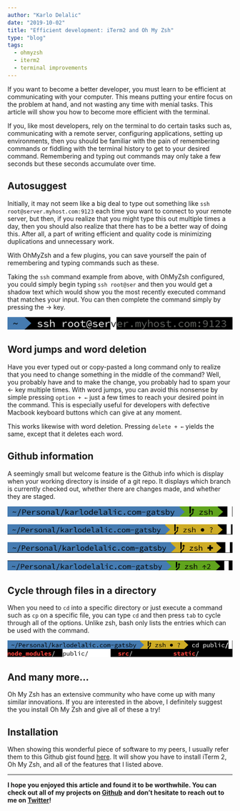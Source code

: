 ```yaml
---
author: "Karlo Delalic"
date: "2019-10-02"
title: "Efficient development: iTerm2 and Oh My Zsh"
type: "blog"
tags: 
  - ohmyzsh
  - iterm2
  - terminal improvements
---
```

If you want to become a better developer, you must learn to be efficient at communicating with your computer. This means putting your entire focus on the problem at hand, and not wasting any time with menial tasks. This article will show you how to become more efficient with the terminal.
<!-- end -->
If you, like most developers, rely on the terminal to do certain tasks such as, communicating with a remote server, configuring applications, setting up environments, then you should be familiar with the pain of remembering commands or fiddling with the terminal history to get to your desired command. Remembering and typing out commands may only take a few seconds but these seconds accumulate over time.

## Autosuggest

Initially, it may not seem like a big deal to type out something like `ssh root@server.myhost.com:9123` each time you want to connect to your remote server, but then, if you realize that you might type this out multiple times a day, then you should also realize that there has to be a better way of doing this. After all, a part of writing efficient and quality code is minimizing duplications and unnecessary work.

With OhMyZsh and a few plugins, you can save yourself the pain of remembering and typing commands such as these.

Taking the `ssh` command example from above, with OhMyZsh configured, you could simply begin typing `ssh root@ser` and then you would get a shadow text which would show you the most recently executed command that matches your input. You can then complete the command simply by pressing the → key.

![Autosuggestion example](./autosuggest.png)

## Word jumps and word deletion

Have you ever typed out or copy-pasted a long command only to realize that you need to change something in the middle of the command? Well, you probably have and to make the change, you probably had to spam your ← key multiple times. With word jumps, you can avoid this nonsense by simple pressing `option + ←` just a few times to reach your desired point in the command. This is especially useful for developers with defective Macbook keyboard buttons which can give at any moment.

This works likewise with word deletion. Pressing `delete + ←` yields the same, except that it deletes each word.

## Github information

A seemingly small but welcome feature is the Github info which is display when your working directory is inside of a git repo. It displays which branch is currently checked out, whether there are changes made, and whether they are staged.

![Clean tree on branch 'zsh'](./clean.png)

![Unstaged changes](./unstaged.png)

![Staged changes](./staged.png)

![Committed changes](./committed.png)

## Cycle through files in a directory

When you need to `cd` into a specific directory or just execute a command such as `cp` on a specific file, you can type `cd` and then press `tab` to cycle through all of the options. Unlike zsh, bash only lists the entries which can be used with the command.

![Cycling through files by pressing the tab key](./cycle.png)

## And many more...

Oh My Zsh has an extensive community who have come up with many similar innovations. If you are interested in the above, I definitely suggest the you install Oh My Zsh and give all of these a try!

## Installation

When showing this wonderful piece of software to my peers, I usually refer them to this Github gist found [here](https://gist.github.com/kevin-smets/8568070#how-to-install). It will show you have to install iTerm 2, Oh My Zsh, and all of the features that I listed above.

---
__I hope you enjoyed this article and found it to be worthwhile. You can check out all of my projects on [Github](https://github.com/kdelalic) and don’t hesitate to reach out to me on [Twitter](https://twitter.com/karlodelalic)!__

